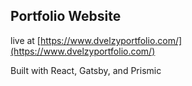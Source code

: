 ## Portfolio Website

live at [https://www.dvelzyportfolio.com/](https://www.dvelzyportfolio.com/)

Built with React, Gatsby, and Prismic
